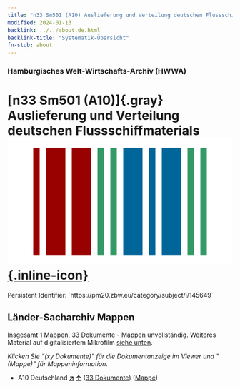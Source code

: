 ```yaml
---
title: "n33 Sm501 (A10) Auslieferung und Verteilung deutschen Flussschiffmaterials"
modified: 2024-01-13
backlink: ../../about.de.html
backlink-title: "Systematik-Übersicht"
fn-stub: about
---
```


### Hamburgisches Welt-Wirtschafts-Archiv (HWWA)

# [n33 Sm501 (A10)]{.gray}&#8201; Auslieferung und Verteilung deutschen Flussschiffmaterials &#160; [![Wikidata](/images/Wikidata-logo.svg "Wikidata"){.inline-icon}](http://www.wikidata.org/entity/Q104711219)

<div class="hint">Persistent Identifier: `https://pm20.zbw.eu/category/subject/i/145649`</div>







## Länder-Sacharchiv Mappen






Insgesamt 1 Mappen, 33 Dokumente - Mappen unvollständig. Weiteres Material auf digitalisiertem Mikrofilm [siehe unten](#filmsections).

_Klicken Sie "(xy Dokumente)" für die Dokumentanzeige im Viewer und "(Mappe)" für Mappeninformation._



- A10 Deutschland [**&nearr;**](../../../geo/i/126128/about.de.html "Deutschland (alle Mappen)") [**&uarr;**](../../../geo/about.de.html#A10 "Ländersystematik") (<a href="https://pm20.zbw.eu/iiifview/folder/sh/126128,145649" title="über: Deutschland : Auslieferung und Verteilung deutschen Flussschiffmaterials" target="_blank">33 Dokumente</a>) ([Mappe](../../../../folder/sh/1261xx/126128/1456xx/145649/about.de.html))



<a id="filmsections" />













